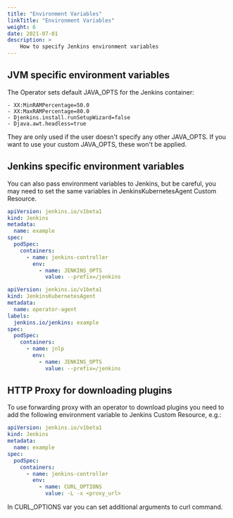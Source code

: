 ```yaml
---
title: "Environment Variables"
linkTitle: "Environment Variables"
weight: 6
date: 2021-07-01
description: >
    How to specify Jenkins environment variables
---
```


## JVM specific environment variables
The Operator sets default JAVA_OPTS for the Jenkins container:

    - XX:MinRAMPercentage=50.0 
    - XX:MaxRAMPercentage=80.0 
    - Djenkins.install.runSetupWizard=false 
    - Djava.awt.headless=true

They are only used if the user doesn't specify any other JAVA_OPTS. If you want to use your custom JAVA_OPTS, these won't
be applied. 

## Jenkins specific environment variables
You can also pass environment variables to Jenkins, but be careful, you may need to set the same variables in
JenkinsKubernetesAgent Custom Resource.
```yaml
apiVersion: jenkins.io/v1beta1
kind: Jenkins
metadata:
  name: example
spec:
  podSpec:
    containers:
      - name: jenkins-controller
        env:
          - name: JENKINS_OPTS
            value: --prefix=/jenkins
```

```yaml
apiVersion: jenkins.io/v1beta1
kind: JenkinsKubernetesAgent
metadata:
  name: operator-agent
labels:
  jenkins.io/jenkins: example
spec:
  podSpec:
    containers:
      - name: jnlp
        env:
          - name: JENKINS_OPTS
            value: --prefix=/jenkins
```

## HTTP Proxy for downloading plugins
To use forwarding proxy with an operator to download plugins you need to add the following environment variable to
Jenkins Custom Resource, e.g.:
```yaml
apiVersion: jenkins.io/v1beta1
kind: Jenkins
metadata:
  name: example
spec:
  podSpec:
    containers:
      - name: jenkins-controller
        env:
          - name: CURL_OPTIONS
            value: -L -x <proxy_url>
```
In CURL_OPTIONS var you can set additional arguments to curl command.
